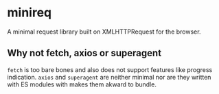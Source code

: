 # minireq

A minimal request library built on XMLHTTPRequest for the browser.

## Why not fetch, axios or superagent

`fetch` is too bare bones and also does not support features like progress indication. `axios` and `superagent` are neither minimal nor are they written with ES modules with makes them akward to bundle.
